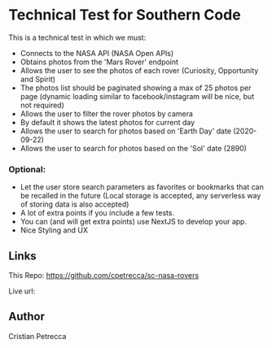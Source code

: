# Technical Test for Southern Code 

This is a technical test in which we must:
- Connects to the NASA API (NASA Open APIs)
- Obtains photos from the 'Mars Rover' endpoint
- Allows the user to see the photos of each rover (Curiosity, Opportunity and Spirit)
- The photos list should be paginated showing a max of 25 photos per page (dynamic loading similar to facebook/instagram will be nice, but not required)
- Allows the user to filter the rover photos by camera
- By default it shows the latest photos for current day
- Allows the user to search for photos based on 'Earth Day' date (2020-09-22)
- Allows the user to search for photos based on the 'Sol' date (2890)
### Optional:
- Let the user store search parameters as favorites or bookmarks that can be recalled in the future (Local storage is accepted, any serverless way of storing data is also accepted)
- A lot of extra points if you include a few tests.
- You can (and will get extra points) use NextJS to develop your app.
- Nice Styling and UX



## Links
This Repo:
https://github.com/cpetrecca/sc-nasa-rovers

Live url:

## Author 
 
Cristian Petrecca